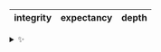 | integrity | expectancy | depth |
| :-------: | :--------: | :---: |

<details>
  <summary>✨</summary>
  These words are chosen at random each day. New words will appear here tomorrow morning.
</details>